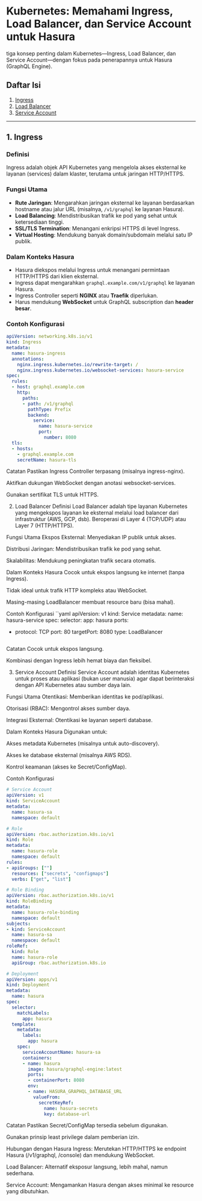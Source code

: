 # Kubernetes: Memahami Ingress, Load Balancer, dan Service Account untuk Hasura

tiga konsep penting dalam Kubernetes—Ingress, Load Balancer, dan Service Account—dengan fokus pada penerapannya untuk Hasura (GraphQL Engine). 

## Daftar Isi

1. [Ingress](#1-ingress)  
2. [Load Balancer](#2-load-balancer)  
3. [Service Account](#3-service-account)  


---

## 1. Ingress

### Definisi

Ingress adalah objek API Kubernetes yang mengelola akses eksternal ke layanan (services) dalam klaster, terutama untuk jaringan HTTP/HTTPS.

### Fungsi Utama

- **Rute Jaringan**: Mengarahkan jaringan eksternal ke layanan berdasarkan hostname atau jalur URL (misalnya, `/v1/graphql` ke layanan Hasura).  
- **Load Balancing**: Mendistribusikan trafik ke pod yang sehat untuk ketersediaan tinggi.  
- **SSL/TLS Termination**: Menangani enkripsi HTTPS di level Ingress.  
- **Virtual Hosting**: Mendukung banyak domain/subdomain melalui satu IP publik.

### Dalam Konteks Hasura

- Hasura diekspos melalui Ingress untuk menangani permintaan HTTP/HTTPS dari klien eksternal.  
- Ingress dapat mengarahkan `graphql.example.com/v1/graphql` ke layanan Hasura.  
- Ingress Controller seperti **NGINX** atau **Traefik** diperlukan.  
- Harus mendukung **WebSocket** untuk GraphQL subscription dan **header besar**.

### Contoh Konfigurasi

```yaml
apiVersion: networking.k8s.io/v1
kind: Ingress
metadata:
  name: hasura-ingress
  annotations:
    nginx.ingress.kubernetes.io/rewrite-target: /
    nginx.ingress.kubernetes.io/websocket-services: hasura-service
spec:
  rules:
  - host: graphql.example.com
    http:
      paths:
      - path: /v1/graphql
        pathType: Prefix
        backend:
          service:
            name: hasura-service
            port:
              number: 8080
  tls:
  - hosts:
    - graphql.example.com
    secretName: hasura-tls
```
Catatan
Pastikan Ingress Controller terpasang (misalnya ingress-nginx).

Aktifkan dukungan WebSocket dengan anotasi websocket-services.

Gunakan sertifikat TLS untuk HTTPS.

2. Load Balancer
Definisi
Load Balancer adalah tipe layanan Kubernetes yang mengekspos layanan ke eksternal melalui load balancer dari infrastruktur (AWS, GCP, dsb). Beroperasi di Layer 4 (TCP/UDP) atau Layer 7 (HTTP/HTTPS).

Fungsi Utama
Ekspos Eksternal: Menyediakan IP publik untuk akses.

Distribusi Jaringan: Mendistribusikan trafik ke pod yang sehat.

Skalabilitas: Mendukung peningkatan trafik secara otomatis.

Dalam Konteks Hasura
Cocok untuk ekspos langsung ke internet (tanpa Ingress).

Tidak ideal untuk trafik HTTP kompleks atau WebSocket.

Masing-masing LoadBalancer membuat resource baru (bisa mahal).

Contoh Konfigurasi
``yaml
apiVersion: v1
kind: Service
metadata:
  name: hasura-service
spec:
  selector:
    app: hasura
  ports:
  - protocol: TCP
    port: 80
    targetPort: 8080
  type: LoadBalancer
```
```
Catatan
Cocok untuk ekspos langsung.

Kombinasi dengan Ingress lebih hemat biaya dan fleksibel.

3. Service Account
Definisi
Service Account adalah identitas Kubernetes untuk proses atau aplikasi (bukan user manusia) agar dapat berinteraksi dengan API Kubernetes atau sumber daya lain.

Fungsi Utama
Otentikasi: Memberikan identitas ke pod/aplikasi.

Otorisasi (RBAC): Mengontrol akses sumber daya.

Integrasi Eksternal: Otentikasi ke layanan seperti database.

Dalam Konteks Hasura
Digunakan untuk:

Akses metadata Kubernetes (misalnya untuk auto-discovery).

Akses ke database eksternal (misalnya AWS RDS).

Kontrol keamanan (akses ke Secret/ConfigMap).

Contoh Konfigurasi

```yaml
# Service Account
apiVersion: v1
kind: ServiceAccount
metadata:
  name: hasura-sa
  namespace: default

# Role
apiVersion: rbac.authorization.k8s.io/v1
kind: Role
metadata:
  name: hasura-role
  namespace: default
rules:
- apiGroups: [""]
  resources: ["secrets", "configmaps"]
  verbs: ["get", "list"]

# Role Binding
apiVersion: rbac.authorization.k8s.io/v1
kind: RoleBinding
metadata:
  name: hasura-role-binding
  namespace: default
subjects:
- kind: ServiceAccount
  name: hasura-sa
  namespace: default
roleRef:
  kind: Role
  name: hasura-role
  apiGroup: rbac.authorization.k8s.io

# Deployment
apiVersion: apps/v1
kind: Deployment
metadata:
  name: hasura
spec:
  selector:
    matchLabels:
      app: hasura
  template:
    metadata:
      labels:
        app: hasura
    spec:
      serviceAccountName: hasura-sa
      containers:
      - name: hasura
        image: hasura/graphql-engine:latest
        ports:
        - containerPort: 8080
        env:
        - name: HASURA_GRAPHQL_DATABASE_URL
          valueFrom:
            secretKeyRef:
              name: hasura-secrets
              key: database-url
```

Catatan
Pastikan Secret/ConfigMap tersedia sebelum digunakan.

Gunakan prinsip least privilege dalam pemberian izin.

Hubungan dengan Hasura
Ingress: Merutekan HTTP/HTTPS ke endpoint Hasura (/v1/graphql, /console) dan mendukung WebSocket.

Load Balancer: Alternatif eksposur langsung, lebih mahal, namun sederhana.

Service Account: Mengamankan Hasura dengan akses minimal ke resource yang dibutuhkan.
